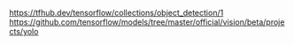 https://tfhub.dev/tensorflow/collections/object_detection/1
https://github.com/tensorflow/models/tree/master/official/vision/beta/projects/yolo